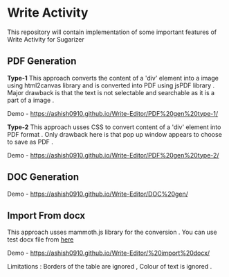 # Write Activity

This repository will contain implementation of some important features of Write Activity for Sugarizer

## PDF Generation

**Type-1**
This approach converts the content of a 'div' element into a image using html2canvas library and is converted into PDF using jsPDF library . Major drawback is that the text is not selectable and searchable as it is a part of a image .

Demo - https://ashish0910.github.io/Write-Editor/PDF%20gen%20type-1/

**Type-2**
This approach usses CSS to convert content of a 'div' element into PDF format . Only drawback here is that pop up window appears to choose to save as PDF .

Demo - https://ashish0910.github.io/Write-Editor/PDF%20gen%20type-2/

## DOC Generation

Demo - https://ashish0910.github.io/Write-Editor/DOC%20gen/

## Import From docx
This approach usses mammoth.js library for the conversion .
You can use test docx file from [here](https://ashish0910.github.io/Write-Editor/%20import%20docx/test.docx)

Demo - https://ashish0910.github.io/Write-Editor/%20import%20docx/

Limitations : Borders of the table are ignored , Colour of text is ignored .